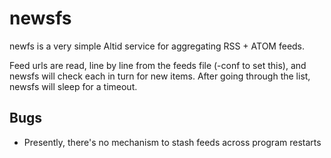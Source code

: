 # newsfs

newfs is a very simple Altid service for aggregating RSS + ATOM feeds.

Feed urls are read, line by line from the feeds file (-conf to set this), and newsfs will check each in turn for new items.
After going through the list, newsfs will sleep for a timeout.

## Bugs

- Presently, there's no mechanism to stash feeds across program restarts
